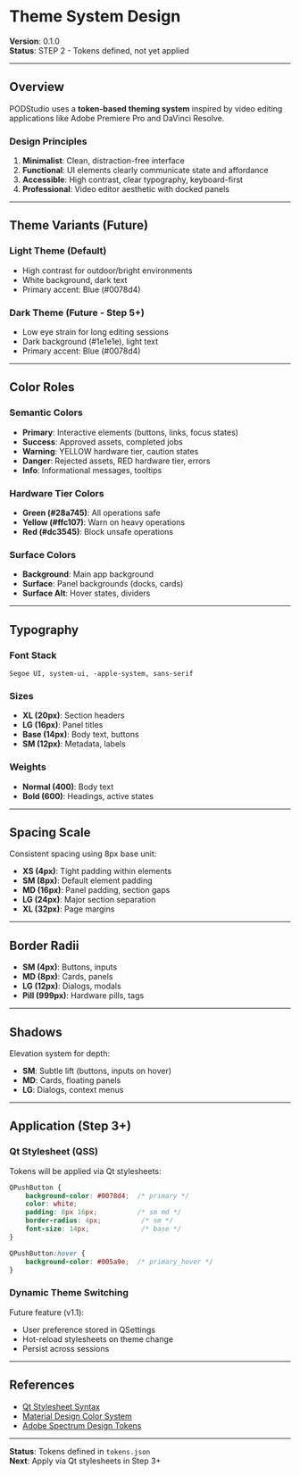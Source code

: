 # Theme System Design

**Version**: 0.1.0  
**Status**: STEP 2 - Tokens defined, not yet applied

---

## Overview

PODStudio uses a **token-based theming system** inspired by video editing applications like Adobe Premiere Pro and DaVinci Resolve.

### Design Principles

1. **Minimalist**: Clean, distraction-free interface
2. **Functional**: UI elements clearly communicate state and affordance
3. **Accessible**: High contrast, clear typography, keyboard-first
4. **Professional**: Video editor aesthetic with docked panels

---

## Theme Variants (Future)

### Light Theme (Default)
- High contrast for outdoor/bright environments
- White background, dark text
- Primary accent: Blue (#0078d4)

### Dark Theme (Future - Step 5+)
- Low eye strain for long editing sessions
- Dark background (#1e1e1e), light text
- Primary accent: Blue (#0078d4)

---

## Color Roles

### Semantic Colors
- **Primary**: Interactive elements (buttons, links, focus states)
- **Success**: Approved assets, completed jobs
- **Warning**: YELLOW hardware tier, caution states
- **Danger**: Rejected assets, RED hardware tier, errors
- **Info**: Informational messages, tooltips

### Hardware Tier Colors
- **Green (#28a745)**: All operations safe
- **Yellow (#ffc107)**: Warn on heavy operations
- **Red (#dc3545)**: Block unsafe operations

### Surface Colors
- **Background**: Main app background
- **Surface**: Panel backgrounds (docks, cards)
- **Surface Alt**: Hover states, dividers

---

## Typography

### Font Stack
```
Segoe UI, system-ui, -apple-system, sans-serif
```

### Sizes
- **XL (20px)**: Section headers
- **LG (16px)**: Panel titles
- **Base (14px)**: Body text, buttons
- **SM (12px)**: Metadata, labels

### Weights
- **Normal (400)**: Body text
- **Bold (600)**: Headings, active states

---

## Spacing Scale

Consistent spacing using 8px base unit:
- **XS (4px)**: Tight padding within elements
- **SM (8px)**: Default element padding
- **MD (16px)**: Panel padding, section gaps
- **LG (24px)**: Major section separation
- **XL (32px)**: Page margins

---

## Border Radii

- **SM (4px)**: Buttons, inputs
- **MD (8px)**: Cards, panels
- **LG (12px)**: Dialogs, modals
- **Pill (999px)**: Hardware pills, tags

---

## Shadows

Elevation system for depth:
- **SM**: Subtle lift (buttons, inputs on hover)
- **MD**: Cards, floating panels
- **LG**: Dialogs, context menus

---

## Application (Step 3+)

### Qt Stylesheet (QSS)
Tokens will be applied via Qt stylesheets:

```css
QPushButton {
    background-color: #0078d4;  /* primary */
    color: white;
    padding: 8px 16px;          /* sm md */
    border-radius: 4px;          /* sm */
    font-size: 14px;             /* base */
}

QPushButton:hover {
    background-color: #005a9e;  /* primary_hover */
}
```

### Dynamic Theme Switching
Future feature (v1.1):
- User preference stored in QSettings
- Hot-reload stylesheets on theme change
- Persist across sessions

---

## References

- [Qt Stylesheet Syntax](https://doc.qt.io/qt-6/stylesheet-syntax.html)
- [Material Design Color System](https://material.io/design/color/)
- [Adobe Spectrum Design Tokens](https://spectrum.adobe.com/page/design-tokens/)

---

**Status**: Tokens defined in `tokens.json`  
**Next**: Apply via Qt stylesheets in Step 3+
